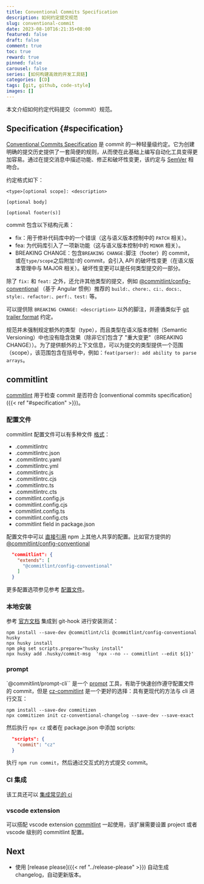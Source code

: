 ```yaml
---
title: Conventional Commits Specification
description: 如何约定提交规范
slug: conventional-commit
date: 2023-08-10T16:21:35+08:00
featured: false
draft: false
comment: true
toc: true
reward: true
pinned: false
carousel: false
series: [如何构建高效的开发工具链]
categories: [CD]
tags: [git, github, code-style]
images: []
---
```


本文介绍如何约定代码提交（commit）规范。

<!--more-->

## Specification {#specification}

[Conventional Commits Specification](https://www.conventionalcommits.org/en/v1.0.0/) 是 commit 的一种轻量级约定。它为创建明确的提交历史提供了一套简便的规则，从而使在此基础上编写自动化工具变得更加容易。通过在提交消息中描述功能、修正和破坏性变更，该约定与 [SemVer](http://semver.org/) 相吻合。

约定格式如下：

```shell
<type>[optional scope]: <description>

[optional body]

[optional footer(s)]
```

commit 包含以下结构元素：

- fix：用于修补代码库中的一个错误（这与语义版本控制中的 `PATCH` 相关）。
- fea: 为代码库引入了一项新功能（这与语义版本控制中的 `MINOR` 相关）。
- BREAKING CHANGE：包含`BREAKING CHANGE:`脚注（footer）的 commit，或在`type/scope`之后附加`!`的 commit，会引入 API 的破坏性变更（在语义版本管理中与 MAJOR 相关）。破坏性变更可以是任何类型提交的一部分。

除了 `fix:` 和 `feat:` 之外，还允许其他类型的提交，例如 [@commitlint/config-conventional](https://github.com/conventional-changelog/commitlint/tree/master/%40commitlint/config-conventional) （基于 Angular 惯例）推荐的 `build:、chore:、ci:、docs:、style:、refactor:、perf:、test:` 等。

可以提供除 `BREAKING CHANGE: <description>` 以外的脚注，并遵循类似于 [git trailer format](https://git-scm.com/docs/git-interpret-trailers) 约定。

规范并未强制规定额外的类型（type），而且类型在语义版本控制（Semantic Versioning）中也没有隐含效果（除非它们包含了 "重大变更"（BREAKING CHANGE））。为了提供额外的上下文信息，可以为提交的类型提供一个范围（scope），该范围包含在括号中，例如：`feat(parser): add ability to parse arrays`。

## commitlint

[commitlint](https://github.com/conventional-changelog/commitlint) 用于检查 commit 是否符合 [conventional commits specification]({{< ref "#specification" >}})。

### 配置文件

commitlint 配置文件可以有多种文件 [格式](https://github.com/conventional-changelog/commitlint/tree/master#config)：

- .commitlintrc
- .commitlintrc.json
- .commitlintrc.yaml
- .commitlintrc.yml
- .commitlintrc.js
- .commitlintrc.cjs
- .commitlintrc.ts
- .commitlintrc.cts
- commitlint.config.js
- commitlint.config.cjs
- commitlint.config.ts
- commitlint.config.cts
- commitlint field in package.json

配置文件中可以 [直接引用](https://commitlint.js.org/#/concepts-shareable-config) npm 上其他人共享的配置。比如官方提供的 [@commitlint/config-conventional](https://github.com/conventional-changelog/commitlint/blob/master/@commitlint/config-conventional/index.js)

```json
  "commitlint": {
    "extends": [
      "@commitlint/config-conventional"
    ]
  }
```

更多配置选项参见参考 [配置文件](https://commitlint.js.org/#/reference-configuration)。

### 本地安装

参考 [官方文档](https://commitlint.js.org/#/guides-local-setup?id=install-commitlint) 集成到 git-hook 进行安装测试：

```shell
npm install --save-dev @commitlint/cli @commitlint/config-conventional husky
npx husky install
npm pkg set scripts.prepare="husky install"
npx husky add .husky/commit-msg  'npx --no -- commitlint --edit ${1}'
```

### prompt

`@commitlint/prompt-cli`` 是一个 [prompt](https://commitlint.js.org/#/guides-use-prompt) 工具，有助于快速创作遵守配置文件的 commit，但是 [cz-commitlint](http://commitizen.github.io/cz-cli/) 是一个更好的选择：具有更现代的方法与 cli 进行交互：

```shell
npm install --save-dev commitizen
npx commitizen init cz-conventional-changelog --save-dev --save-exact
```

然后执行 `npx cz` 或者在 package.json 中添加 scripts:

```json
  "scripts": {
    "commit": "cz"
  }
```

执行 `npm run commit`，然后通过交互式的方式提交 commit。

### CI 集成

该工具还可以 [集成常见的 ci](https://commitlint.js.org/#/guides-ci-setup)

### vscode extension

可以搭配 vscode extension [commitlint](https://marketplace.visualstudio.com/items?itemName=joshbolduc.commitlint) 一起使用，该扩展需要设置 project 或者 vscode 级别的 commitlint 配置。

## Next

- 使用 [release please]({{< ref "../release-please" >}}) 自动生成 changelog，自动更新版本。
